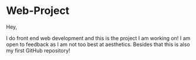 # Web-Project
Hey,

I do front end web development and this is the project I am working on!
I am open to feedback as I am not too best at aesthetics.
Besides that this is also my first GitHub repository!

